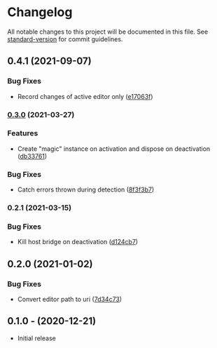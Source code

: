 # Changelog

All notable changes to this project will be documented in this file. See [standard-version](https://github.com/conventional-changelog/standard-version) for commit guidelines.

## 0.4.1 (2021-09-07)


### Bug Fixes

* Record changes of active editor only ([e17063f](https://github.com/paysonwallach/zeitgeist-data-source-atom/commit/e17063f9146d2b797883331051030e17f25b61b6))

### [0.3.0](https://github.com/paysonwallach/zeitgeist-data-source-atom/compare/v0.2.1...v0.3.0) (2021-03-27)


### Features

* Create "magic" instance on activation and dispose on deactivation ([db33761](https://github.com/paysonwallach/zeitgeist-data-source-atom/commit/db33761fbeb599a51d6ba8a33e3a255d3f1798d4))


### Bug Fixes

* Catch errors thrown during detection ([8f3f3b7](https://github.com/paysonwallach/zeitgeist-data-source-atom/commit/8f3f3b7a97110f7715acc26ccb94021682421007))

### 0.2.1 (2021-03-15)


### Bug Fixes

* Kill host bridge on deactivation ([d124cb7](https://github.com/paysonwallach/zeitgeist-data-source-atom/commit/d124cb705d78b1cd02f4c4bc241739ec05850766))

## 0.2.0 (2021-01-02)


### Bug Fixes

* Convert editor path to uri ([7d34c73](https://github.com/paysonwallach/atom-zeitgeist/commit/7d34c732b62fd866aab011b17cafbb1b2e875e9f))

## 0.1.0 - (2020-12-21)

* Initial release

